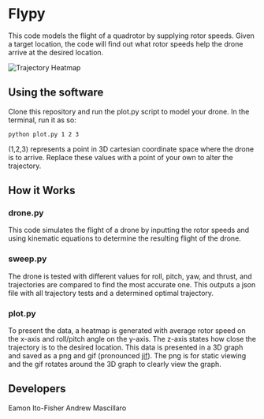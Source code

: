 # Flypy

This code models the flight of a quadrotor by supplying rotor speeds. Given a target location, the code will find out what rotor speeds help the drone arrive at the desired location.

![](https://github.com/intermezzio/flypy/blob/master/data/x3y1z4.gif "Trajectory Heatmap")

## Using the software

Clone this repository and run the plot.py script to model your drone. In the terminal, run it as so:

```
python plot.py 1 2 3
```
(1,2,3) represents a point in 3D cartesian coordinate space where the drone is to arrive. Replace these values with a point of your own to alter the trajectory.

## How it Works

### drone.py
This code simulates the flight of a drone by inputting the rotor speeds and using kinematic equations to determine the resulting flight of the drone.

### sweep.py
The drone is tested with different values for roll, pitch, yaw, and thrust, and trajectories are compared to find the most accurate one. This outputs a json file with all trajectory tests and a determined optimal trajectory.

### plot.py
To present the data, a heatmap is generated with average rotor speed on the x-axis and roll/pitch angle on the y-axis. The z-axis states how close the trajectory is to the desired location. This data is presented in a 3D graph and saved as a png and gif (pronounced [jif](https://www.cnn.com/2013/05/22/tech/web/pronounce-gif/index.html)). The png is for static viewing and the gif rotates around the 3D graph to clearly view the graph.

## Developers
Eamon Ito-Fisher
Andrew Mascillaro
